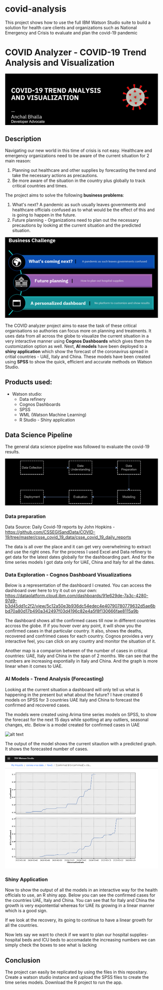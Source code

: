 # covid-analysis
This project shows how to use the full IBM Watson Studio suite to build a solution for health care clients and organizations such as National Emergency and Crisis to evaluate and plan the covid-19 pandemic

# COVID Analyzer - COVID-19 Trend Analysis and Visualization
![alt text](https://github.com/anchalbhalla/covid-analysis/blob/master/images/header.png)

## Description 
Navigating our new world in this time of crisis is not easy. Healthcare and emergency organizations need to be aware of the current situation for 2 main reason: 
1. Planning out healthcare and other supplies by forecasting the trend and take the necessary actions as precautions.
2. Be more aware of the situation in the country plus globally to track critical countries and times.

The project aims to solve the following <strong>business problems</strong>: 
1. What's next? A pandemic as such usually leaves governments and healthcare officials confused as to what would be the effect of this and is going to happen in the future. 
2. Future planning - Organizations need to plan out the necessary precautions by looking at the current situation and the predicted situation.

![alt text](https://github.com/anchalbhalla/covid-analysis/blob/master/images/problems.png)


The COVID analyzer project aims to ease the task of these critical organisations so authories can focus more on planning and treatments. It uses data from all across the globe to visualize the current situation in a very interactive manner using <strong>Cognos Dashboards</strong> which gives them the customization option as well. Next, <strong>AI models</strong> have been deployed to a <strong>shiny application</strong> which show the forecast of the coronavirus spread in critial countries - UAE, Italy and China. These models have been created using <strong>SPSS</strong> to show the quick, efficient and accurate methods on Watson Studio.


## Products used: 
- Watson studio: 
  - Data refinery 
  - Cognos Dashboards 
  - SPSS
  - WML (Watson Machine Learning) 
  - R Studio - Shiny application


## Data Science Pipeline  
The general data science pipeline was followed to evaluate the covid-19 results.

![alt text](https://github.com/anchalbhalla/covid-analysis/blob/master/images/pipeline.png)

### Data preparation 
Data Source: Daily Covid-19 reports by John Hopkins - https://github.com/CSSEGISandData/COVID-19/tree/master/csse_covid_19_data/csse_covid_19_daily_reports

The data is all over the place and it can get very overwhelming to extract and use the right ones. For the procress I used Excel and Data refinery to get data for the latest dates globally for the dashboarding part. And for the time series models I got data only for UAE, China and Italy for all the dates.


### Data Exploration - Cognos Dashboard Visualizations 
Below is a representation of the dashboard I created. You can access the dashboard over here to try it out on your own: https://dataplatform.cloud.ibm.com/dashboards/91e629de-7a3c-4280-97d9-b3d45dd1c2f2/view/5c12a50e3b936dc54edec4e40790780779632d5ae6bbd70a80d17b490a342497f03d4196c82e4a5f8f130666fae8115a9b

The  dashboard shows all the confirmed cases till now in different countries accross the globe. If if you hover over any point, it will show you the confirmed cases in that particular country. It also, shows the deaths, recovered and confrimed cases for each country. Cognos provides a very interactive feel, you can click on any country and monitor the situation of it. 

Another map is a comparion between of the number of cases in critical countries: UAE, Italy and China in the span of 2 months. We can see that the numbers are increasing expontially in Italy and China. And the graph is more linear when it comes to UAE.

### AI Models - Trend Analysis (Forecasting)
Looking at the current situation a dashboard will only tell us what is happening in the present but what about the future? I have created 6 models on SPSS for 3 countries UAE Italy and China to forecast the confirmed and recovered cases. 

The models were created using Arima time series models on SPSS, to show the forecast for the next 15 days while spotting at any outliers, seasonal changes, etc. Below is a model created for confirmed cases in UAE 

![alt text](https://github.com/anchalbhalla/covid-analysis/blob/master/images/spss.png)

The output of the model shows the current sitaution with a predicted graph. It shows the forecasted number of cases.

![alt text](https://github.com/anchalbhalla/covid-analysis/blob/master/images/spss-graph.png)

### Shiny Application
Now to show the output of all the models in an interactive way for the health officials to use, an R shiny app. Below you can see the confirmed cases for the countries UAE, Italy and China. You can see that for Italy and China the growth is very expontential whereas for UAE its growing in a linear manner which is a good sign. 

If we look at the recovery, its going to continue to have a linear growth for all the countries. 


Now lets say we want to check if we want to plan our hospital supplies- hospital beds and ICU beds to accomadate the increasing numbers we can simply check the boxes to see what is lacking 


## Conclusion 
The project can easily be replicated by using the files in this repositary. Create a watson studio instance and upload the SPSS files to create the time series models. Download the R project to run the app. 
